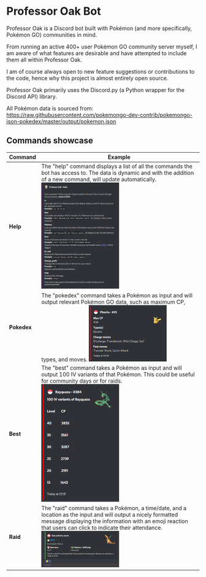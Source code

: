 # Professor Oak Bot

Professor Oak is a Discord bot built with Pokémon (and more specifically, Pokémon GO) communities in mind.

From running an active 400+ user Pokémon GO community server myself, I am aware of what features are desirable and have attempted to include them all within Professor Oak.

I am of course always open to new feature suggestions or contributions to the code, hence why this project is almost entirely open source.

Professor Oak primarily uses the Discord.py (a Python wrapper for the Discord API) library.

All Pokémon data is sourced from: https://raw.githubusercontent.com/pokemongo-dev-contrib/pokemongo-json-pokedex/master/output/pokemon.json

## Commands showcase

| Command | Example |
| ---     | ---     |
|**Help**| The "help" command displays a list of all the commands the bot has access to. The data is dynamic and with the addition of a new command, will                                         update automatically. <br> <img src="etc/images/embed_help_message.PNG" width=50% height=50%>|
|**Pokedex**| The "pokedex" command takes a Pokémon as input and will output relevant Pokémon GO data, such as maximum CP, types, and moves. <img src="etc/images/embed_pokedex.PNG" width=50% height=50%>|
|**Best**| The "best" command takes a Pokémon as input and will output 100 IV variants of that Pokémon. This could be useful for community days or for raids. <br> <img src="etc/images/embed_iv_variants.PNG" width=50% height=50%>|
|**Raid**| The "raid" command takes a Pokémon, a time/date, and a location as the input and will output a nicely formatted message displaying the information with an emoji reaction that users can click to indicate their attendance. <img src="etc/images/embed_raid.PNG" width=50% height=50%>|

